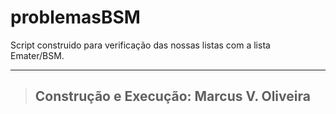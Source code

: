 # problemasBSM
Script construido para verificação das nossas listas com a lista Emater/BSM.
 
_____________________________________________________________________________
> ## Construção e Execução: Marcus V. Oliveira
